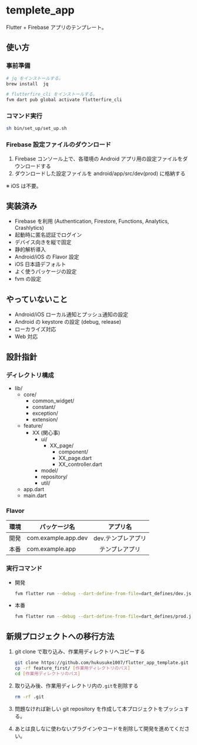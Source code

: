 # templete_app

Flutter + Firebase アプリのテンプレート。

## 使い方

### 事前準備

```sh
# jq をインストールする。
brew install  jq

# flutterfire_cli をインストールする。
fvm dart pub global activate flutterfire_cli
```

### コマンド実行

```sh
sh bin/set_up/set_up.sh
```

### Firebase 設定ファイルのダウンロード

1. Firebase コンソール上で、各環境の Android アプリ用の設定ファイルをダウンロードする
2. ダウンロードした設定ファイルを android/app/src/dev(prod) に格納する

※ iOS は不要。

## 実装済み

- Firebase を利用 (Authentication, Firestore, Functions, Analytics, Crashlytics)
- 起動時に匿名認証でログイン
- デバイス向きを縦で固定
- 静的解析導入
- Android/iOS の Flavor 設定
- iOS 日本語デフォルト
- よく使うパッケージの設定
- fvm の設定

## やっていないこと

- Android/iOS ローカル通知とプッシュ通知の設定
- Android の keystore の設定 (debug, release)
- ローカライズ対応
- Web 対応

## 設計指針

### ディレクトリ構成

<!-- あくまで一例。 PJ に応じて適宜修正する。 -->

- lib/
  - core/
    - common_widget/
    - constant/
    - exception/
    - extension/
  - feature/
    - XX (関心事)
      - ui/
        - XX_page/
          - component/
          - XX_page.dart
          - XX_controller.dart
      - model/
      - repository/
      - util/
  - app.dart
  - main.dart

### Flavor

| 環境 | パッケージ名        | アプリ名           |
| ---- | ------------------- | ------------------ |
| 開発 | com.example.app.dev | dev.テンプレアプリ |
| 本番 | com.example.app     | 　テンプレアプリ   |

### 実行コマンド

- 開発

  ```sh
  fvm flutter run --debug --dart-define-from-file=dart_defines/dev.json
  ```

- 本番

  ```sh
  fvm flutter run --debug --dart-define-from-file=dart_defines/prod.json
  ```

## 新規プロジェクトへの移行方法

1. git clone で取り込み、作業用ディレクトリへコピーする

    ```sh
    git clone https://github.com/hukusuke1007/flutter_app_template.git
    cp -rf feature_first/ [作業用ディレクトリのパス]
    cd [作業用ディレクトリのパス]
    ```

2. 取り込み後、作業用ディレクトリ内の`.git`を削除する

    ```sh
    rm -rf .git
    ```

3. 問題なければ新しい git repository を作成して本プロジェクトをプッシュする。

4. あとは良しなに使わないプラグインやコードを削除して開発を進めてください。
